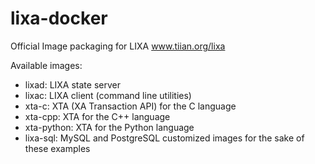 # lixa-docker
Official Image packaging for LIXA www.tiian.org/lixa

Available images:

* lixad: LIXA state server
* lixac: LIXA client (command line utilities)
* xta-c: XTA (XA Transaction API) for the C language
* xta-cpp: XTA for the C++ language
* xta-python: XTA for the Python language
* lixa-sql: MySQL and PostgreSQL customized images for the sake of these
            examples
